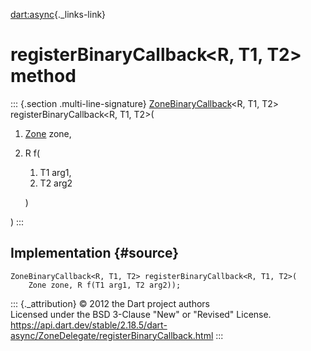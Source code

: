 [dart:async](../../dart-async/dart-async-library){._links-link}

registerBinaryCallback\<R, T1, T2\> method
==========================================

::: {.section .multi-line-signature}
[ZoneBinaryCallback](../zonebinarycallback)\<R, T1, T2\>
registerBinaryCallback\<R, T1, T2\>(

1.  [Zone](../zone-class) zone,
2.  R f(
    1.  T1 arg1,
    2.  T2 arg2

    )

)
:::

Implementation {#source}
--------------

``` {.language-dart data-language="dart"}
ZoneBinaryCallback<R, T1, T2> registerBinaryCallback<R, T1, T2>(
    Zone zone, R f(T1 arg1, T2 arg2));
```

::: {._attribution}
© 2012 the Dart project authors\
Licensed under the BSD 3-Clause \"New\" or \"Revised\" License.\
<https://api.dart.dev/stable/2.18.5/dart-async/ZoneDelegate/registerBinaryCallback.html>
:::
